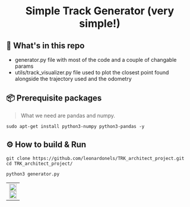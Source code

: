 <div align="center">
    <h1>Simple Track Generator (very simple!)</h1>
</div>

## :open_file_folder: What's in this repo

* generator.py file with most of the code and a couple of changable params
* utils/track_visualizer.py file used to plot the closest point found alongside the trajectory used and the odometry

## :package: Prerequisite packages
> What we need are pandas and numpy.

```commandline
sudo apt-get install python3-numpy python3-pandas -y
```
## :gear: How to build & Run
```commandline
git clone https://github.com/leonardonels/TRK_architect_project.git
cd TRK_architect_project/
```
```commandline
python3 generator.py
```
<table><tr><td valign="top" width="100%">
    <div align="center"><img src="https://github.com/user-attachments/assets/c0499dab-7447-4f5a-ae90-86051b035f99" align="center" style="width: 100%" /></div>
    <div align="center"><img src="https://github.com/user-attachments/assets/5debf66b-b29f-4cea-b7f0-20020843c380" align="center" style="width: 100%" /></div>
</td></tr></table> 

<!--
![generated_line_2](https://github.com/user-attachments/assets/c0499dab-7447-4f5a-ae90-86051b035f99)
![generated_line_3](https://github.com/user-attachments/assets/5debf66b-b29f-4cea-b7f0-20020843c380)
-->

